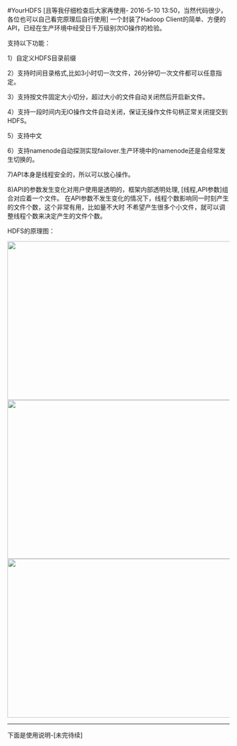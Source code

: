 #YourHDFS [且等我仔细检查后大家再使用- 2016-5-10 13:50，当然代码很少，各位也可以自己看完原理后自行使用]
一个封装了Hadoop Client的简单、方便的API，已经在生产环境中经受日千万级别次IO操作的检验。

支持以下功能：

1）自定义HDFS目录前缀

2）支持时间目录格式,比如3小时切一次文件，26分钟切一次文件都可以任意指定。

3）支持按文件固定大小切分，超过大小的文件自动关闭然后开启新文件。

4）支持一段时间内无IO操作文件自动关闭，保证无操作文件句柄正常关闭提交到HDFS。

5）支持中文 

6）支持namenode自动探测实现failover.生产环境中的namenode还是会经常发生切换的。

7)API本身是线程安全的，所以可以放心操作。

8)API的参数发生变化对用户使用是透明的，框架内部透明处理, [线程,API参数]组合对应着一个文件。
在API参数不发生变化的情况下，线程个数影响同一时刻产生的文件个数，这个非常有用，比如量不大时
不希望产生很多个小文件，就可以调整线程个数来决定产生的文件个数。

HDFS的原理图：


<img src="http://git.oschina.net/uploads/images/2016/0510/124129_c7a48895_70679.gif" width="600" height="360" />

<img src="http://git.oschina.net/uploads/images/2016/0510/124320_1f771b7b_70679.gif" width="600" height="360" />

<img src="http://git.oschina.net/uploads/images/2016/0510/124417_1f968f8a_70679.gif" width="600" height="360" />


------

下面是使用说明-[未完待续]